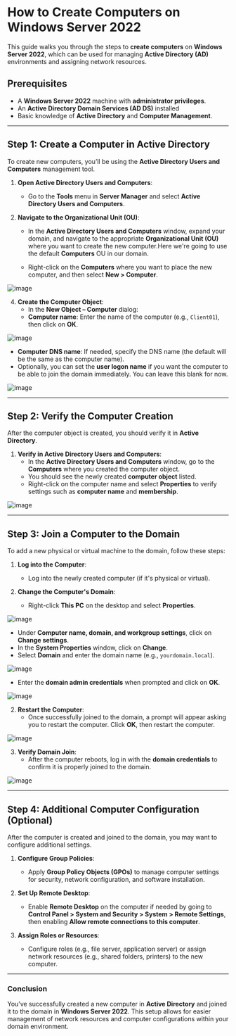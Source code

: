 # How to Create Computers on Windows Server 2022

This guide walks you through the steps to **create computers** on **Windows Server 2022**, which can be used for managing **Active Directory (AD)** environments and assigning network resources.

## Prerequisites

- A **Windows Server 2022** machine with **administrator privileges**.
- An **Active Directory Domain Services (AD DS)** installed
- Basic knowledge of **Active Directory** and **Computer Management**.

---

## Step 1: Create a Computer in Active Directory

To create new computers, you’ll be using the **Active Directory Users and Computers** management tool.

1. **Open Active Directory Users and Computers**:

   - Go to the **Tools** menu in **Server Manager** and select **Active Directory Users and Computers**.
     
3. **Navigate to the Organizational Unit (OU)**:
   - In the **Active Directory Users and Computers** window, expand your domain, and navigate to the appropriate **Organizational Unit (OU)** where you want to create the new computer.Here we're going to use the default **Computers** OU in our domain.
     
   - Right-click on the **Computers** where you want to place the new computer, and then select **New > Computer**.

     
![image](https://github.com/user-attachments/assets/b59184f5-9e53-41ec-8ff8-fe08d39f8fa7)


4. **Create the Computer Object**:
   - In the **New Object – Computer** dialog:
   - **Computer name**: Enter the name of the computer (e.g., `Client01`), then click on **OK**.


![image](https://github.com/user-attachments/assets/4355a33d-8bb0-4be5-b8af-9217dc510cdd)

   - **Computer DNS name**: If needed, specify the DNS name (the default will be the same as the computer name).
   - Optionally, you can set the **user logon name** if you want the computer to be able to join the domain immediately. You can leave this blank for now.


![image](https://github.com/user-attachments/assets/7a3a2d37-6e01-4a6f-b69e-26a43a70305f)

---

## Step 2: Verify the Computer Creation

After the computer object is created, you should verify it in **Active Directory**.

1. **Verify in Active Directory Users and Computers**:
   - In the **Active Directory Users and Computers** window, go to the **Computers** where you created the computer object.
   - You should see the newly created **computer object** listed.
   - Right-click on the computer name and select **Properties** to verify settings such as **computer name** and **membership**.


![image](https://github.com/user-attachments/assets/0fea4dfa-63a7-475a-84ca-312545f9516d)

---

## Step 3: Join a Computer to the Domain

To add a new physical or virtual machine to the domain, follow these steps:

1. **Log into the Computer**:
   - Log into the newly created computer (if it's physical or virtual).

2. **Change the Computer's Domain**:
   - Right-click **This PC** on the desktop and select **Properties**.


![image](https://github.com/user-attachments/assets/010196df-df0b-4b13-937a-ac2d74652371)

   - Under **Computer name, domain, and workgroup settings**, click on **Change settings**.
   - In the **System Properties** window, click on **Change**.
   - Select **Domain** and enter the domain name (e.g., `yourdomain.local`).

   ![image](https://github.com/user-attachments/assets/b8d0fdcd-4f66-4263-b91e-5c7ab97b9b4a)

   - Enter the **domain admin credentials** when prompted and click on **OK**.

![image](https://github.com/user-attachments/assets/dd482dae-3294-4d95-ac85-4b165d4cec9c)


2. **Restart the Computer**:
   - Once successfully joined to the domain, a prompt will appear asking you to restart the computer. Click **OK**, then restart the computer.


![image](https://github.com/user-attachments/assets/e5ba4cb4-fb92-4a3a-954d-b267151c4b3d)


3. **Verify Domain Join**:
   - After the computer reboots, log in with the **domain credentials** to confirm it is properly joined to the domain.


![image](https://github.com/user-attachments/assets/f9b3843a-0505-468a-8d6a-5e5a53645085)

---

## Step 4: Additional Computer Configuration (Optional)

After the computer is created and joined to the domain, you may want to configure additional settings.

1. **Configure Group Policies**:
   - Apply **Group Policy Objects (GPOs)** to manage computer settings for security, network configuration, and software installation.

2. **Set Up Remote Desktop**:
   - Enable **Remote Desktop** on the computer if needed by going to **Control Panel > System and Security > System > Remote Settings**, then enabling **Allow remote connections to this computer**.

3. **Assign Roles or Resources**:
   - Configure roles (e.g., file server, application server) or assign network resources (e.g., shared folders, printers) to the new computer.

---

### Conclusion

You’ve successfully created a new computer in **Active Directory** and joined it to the domain in **Windows Server 2022**. This setup allows for easier management of network resources and computer configurations within your domain environment.
